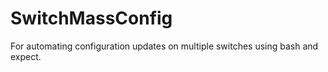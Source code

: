 # SwitchMassConfig
For automating configuration updates on multiple switches using bash and expect.
